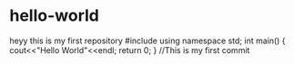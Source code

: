 # hello-world
heyy this is my first repository
#include <iostream>
  using namespace std;
  int main()
  {
  cout<<"Hello World"<<endl;
  return 0;
  }
  //This is my first commit
